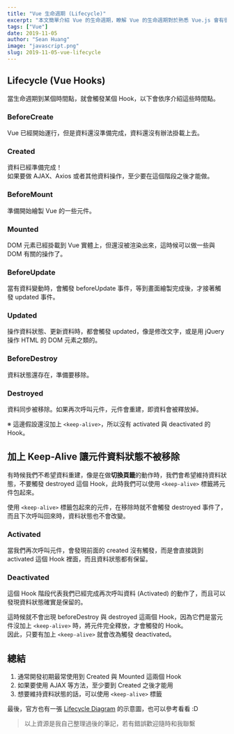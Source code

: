 ```yaml
---
title: "Vue 生命週期 (Lifecycle)"
excerpt: "本文簡單介紹 Vue 的生命週期，瞭解 Vue 的生命週期對於熟悉 Vue.js 會有很大的幫助。"
tags: ["Vue"]
date: 2019-11-05
author: "Sean Huang"
image: "javascript.png"
slug: 2019-11-05-vue-lifecycle
---
```


## Lifecycle (Vue Hooks)

當生命週期到某個時間點，就會觸發某個 Hook，以下會依序介紹這些時間點。

### BeforeCreate

Vue 已經開始運行，但是資料還沒準備完成，資料還沒有辦法掛載上去。

### Created

資料已經準備完成！  
如果要做 AJAX、Axios 或者其他資料操作，至少要在這個階段之後才能做。

### BeforeMount

準備開始繪製 Vue 的一些元件。

### Mounted

DOM 元素已經掛載到 Vue 實體上，但還沒被渲染出來，這時候可以做一些與 DOM 有關的操作了。

### BeforeUpdate

當有資料變動時，會觸發 beforeUpdate 事件，等到畫面繪製完成後，才接著觸發 updated 事件。

### Updated

操作資料狀態、更新資料時，都會觸發 updated，像是修改文字，或是用 jQuery 操作 HTML 的 DOM 元素之類的。

### BeforeDestroy

資料狀態還存在，準備要移除。

### Destroyed

資料同步被移除。如果再次呼叫元件，元件會重建，即資料會被釋放掉。

※ 這邊假設還沒加上 `<keep-alive>`，所以沒有 activated 與 deactivated 的 Hook。

## 加上 Keep-Alive 讓元件資料狀態不被移除

有時候我們不希望資料重建，像是在做**切換頁籤**的動作時，我們會希望維持資料狀態，不要觸發 destroyed 這個 Hook，此時我們可以使用 `<keep-alive>` 標籤將元件包起來。

使用 `<keep-alive>` 標籤包起來的元件，在移除時就不會觸發 destroyed 事件了，而且下次呼叫回來時，資料狀態也不會改變。

### Activated

當我們再次呼叫元件，會發現前面的 created 沒有觸發，而是會直接跳到 activated 這個 Hook 裡面，而且資料狀態都有保留。

### Deactivated

這個 Hook 階段代表我們已經完成再次呼叫資料 (Activated) 的動作了，而且可以發現資料狀態確實是保留的。

這時候就不會出現 beforeDestroy 與 destroyed 這兩個 Hook，因為它們是當元件沒加上 `<keep-alive>` 時，將元件完全釋放，才會觸發的 Hook。  
因此，只要有加上 `<keep-alive>` 就會改為觸發 deactivated。

## 總結

1. 通常開發初期最常使用到 Created 與 Mounted 這兩個 Hook
2. 如果要使用 AJAX 等方法，至少要到 Created 之後才能用
3. 想要維持資料狀態的話，可以使用 `<keep-alive>` 標籤

最後，官方也有一張 [Lifecycle Diagram](https://vuejs.org/images/lifecycle.png) 的示意圖，也可以參考看看 :D

> 以上資源是我自己整理過後的筆記，若有錯誤歡迎隨時和我聯繫
